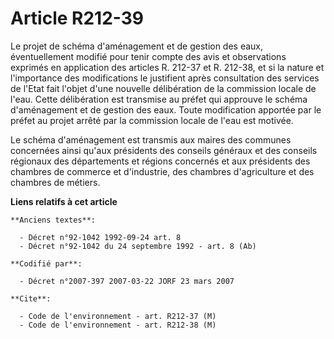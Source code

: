 # Article R212-39

Le projet de schéma d'aménagement et de gestion des eaux, éventuellement modifié pour tenir compte des avis et observations
exprimés en application des articles R. 212-37 et R. 212-38, et si la nature et l'importance des modifications le justifient
après consultation des services de l'Etat fait l'objet d'une nouvelle délibération de la commission locale de l'eau. Cette
délibération est transmise au préfet qui approuve le schéma d'aménagement et de gestion des eaux. Toute modification apportée
par le préfet au projet arrêté par la commission locale de l'eau est motivée.

Le schéma d'aménagement est transmis aux maires des communes concernées ainsi qu'aux présidents des conseils généraux et des
conseils régionaux des départements et régions concernés et aux présidents des chambres de commerce et d'industrie, des
chambres d'agriculture et des chambres de métiers.

**Liens relatifs à cet article**

	**Anciens textes**:

	  - Décret n°92-1042 1992-09-24 art. 8
	  - Décret n°92-1042 du 24 septembre 1992 - art. 8 (Ab)

	**Codifié par**:

	  - Décret n°2007-397 2007-03-22 JORF 23 mars 2007

	**Cite**:

	  - Code de l'environnement - art. R212-37 (M)
	  - Code de l'environnement - art. R212-38 (M)
